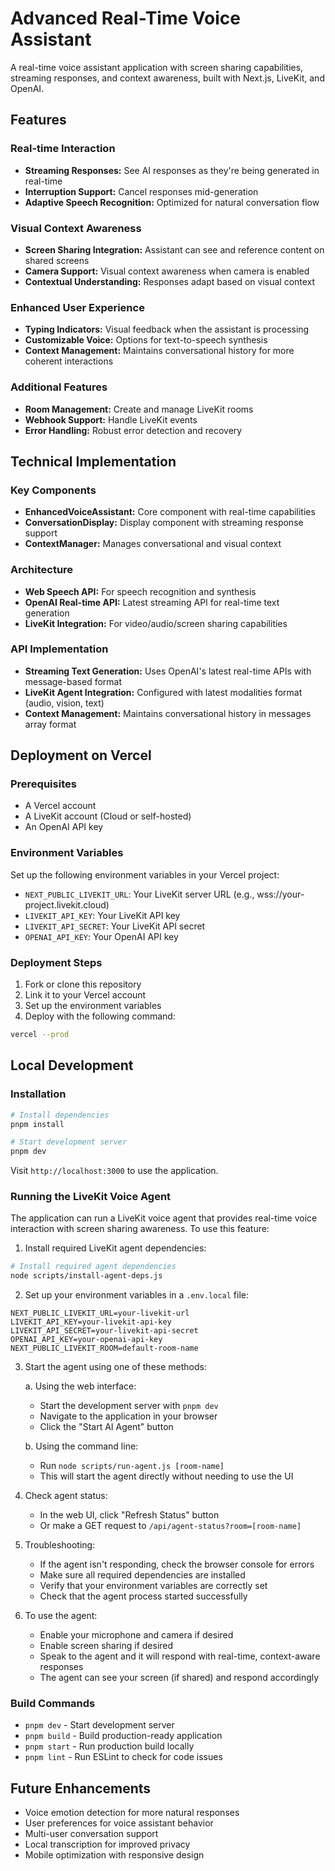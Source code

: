 # Advanced Real-Time Voice Assistant

A real-time voice assistant application with screen sharing capabilities, streaming responses, and context awareness, built with Next.js, LiveKit, and OpenAI.

## Features

### Real-time Interaction
- **Streaming Responses:** See AI responses as they're being generated in real-time
- **Interruption Support:** Cancel responses mid-generation
- **Adaptive Speech Recognition:** Optimized for natural conversation flow

### Visual Context Awareness
- **Screen Sharing Integration:** Assistant can see and reference content on shared screens
- **Camera Support:** Visual context awareness when camera is enabled
- **Contextual Understanding:** Responses adapt based on visual context

### Enhanced User Experience
- **Typing Indicators:** Visual feedback when the assistant is processing
- **Customizable Voice:** Options for text-to-speech synthesis
- **Context Management:** Maintains conversational history for more coherent interactions

### Additional Features
- **Room Management:** Create and manage LiveKit rooms
- **Webhook Support:** Handle LiveKit events
- **Error Handling:** Robust error detection and recovery

## Technical Implementation

### Key Components
- **EnhancedVoiceAssistant:** Core component with real-time capabilities
- **ConversationDisplay:** Display component with streaming response support
- **ContextManager:** Manages conversational and visual context

### Architecture
- **Web Speech API:** For speech recognition and synthesis
- **OpenAI Real-time API:** Latest streaming API for real-time text generation
- **LiveKit Integration:** For video/audio/screen sharing capabilities

### API Implementation
- **Streaming Text Generation:** Uses OpenAI's latest real-time APIs with message-based format
- **LiveKit Agent Integration:** Configured with latest modalities format (audio, vision, text)
- **Context Management:** Maintains conversational history in messages array format

## Deployment on Vercel

### Prerequisites

- A Vercel account
- A LiveKit account (Cloud or self-hosted)
- An OpenAI API key

### Environment Variables

Set up the following environment variables in your Vercel project:

- `NEXT_PUBLIC_LIVEKIT_URL`: Your LiveKit server URL (e.g., wss://your-project.livekit.cloud)
- `LIVEKIT_API_KEY`: Your LiveKit API key
- `LIVEKIT_API_SECRET`: Your LiveKit API secret
- `OPENAI_API_KEY`: Your OpenAI API key

### Deployment Steps

1. Fork or clone this repository
2. Link it to your Vercel account
3. Set up the environment variables
4. Deploy with the following command:

```bash
vercel --prod
```

## Local Development

### Installation

```bash
# Install dependencies
pnpm install

# Start development server
pnpm dev
```

Visit `http://localhost:3000` to use the application.

### Running the LiveKit Voice Agent

The application can run a LiveKit voice agent that provides real-time voice interaction with screen sharing awareness. To use this feature:

1. Install required LiveKit agent dependencies:

```bash
# Install required agent dependencies
node scripts/install-agent-deps.js
```

2. Set up your environment variables in a `.env.local` file:

```
NEXT_PUBLIC_LIVEKIT_URL=your-livekit-url
LIVEKIT_API_KEY=your-livekit-api-key
LIVEKIT_API_SECRET=your-livekit-api-secret
OPENAI_API_KEY=your-openai-api-key
NEXT_PUBLIC_LIVEKIT_ROOM=default-room-name
```

3. Start the agent using one of these methods:

   a. Using the web interface:
      - Start the development server with `pnpm dev`
      - Navigate to the application in your browser
      - Click the "Start AI Agent" button

   b. Using the command line:
      - Run `node scripts/run-agent.js [room-name]`
      - This will start the agent directly without needing to use the UI

4. Check agent status:
   - In the web UI, click "Refresh Status" button
   - Or make a GET request to `/api/agent-status?room=[room-name]`

5. Troubleshooting:
   - If the agent isn't responding, check the browser console for errors
   - Make sure all required dependencies are installed
   - Verify that your environment variables are correctly set
   - Check that the agent process started successfully

6. To use the agent:
   - Enable your microphone and camera if desired
   - Enable screen sharing if desired
   - Speak to the agent and it will respond with real-time, context-aware responses
   - The agent can see your screen (if shared) and respond accordingly

### Build Commands

- `pnpm dev` - Start development server
- `pnpm build` - Build production-ready application
- `pnpm start` - Run production build locally
- `pnpm lint` - Run ESLint to check for code issues

## Future Enhancements

- Voice emotion detection for more natural responses
- User preferences for voice assistant behavior
- Multi-user conversation support
- Local transcription for improved privacy
- Mobile optimization with responsive design